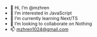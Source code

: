 - 👋 Hi, I’m @mzhren
- 👀 I’m interested in JavaScript
- 🌱 I’m currently learning Next/TS
- 💞️ I’m looking to collaborate on Nothing
- 📫 mzhren1024@gmail.com

<!---
mzhren/mzhren is a ✨ special ✨ repository because its `README.md` (this file) appears on your GitHub profile.
You can click the Preview link to take a look at your changes.
--->
